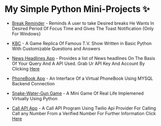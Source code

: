 # My Simple Python Mini-Projects ✨

- [Break Reminder](https://github.com/Darkbeast747474/My-Python-Mini-Projects/blob/main/Breakreminder.py) - Reminds A user to take Desired breaks He Wants In Desired Period Of Focus Time and Gives The Toast Notification {Only For Windows}

- [KBC](https://github.com/Darkbeast747474/My-Python-Mini-Projects/blob/main/KBC.py) - A Game Replica Of Famous T.V. Show Written in Basic Python With Customizable Questions and Answers

- [News Headlines App](https://github.com/Darkbeast747474/My-Python-Mini-Projects/blob/main/NewsApi.py) - Provides a list of News headlines On The Basis Of Your Query And A API Used. Grab Ur API Key And Account By Clicking [Here](https://newsapi.org/)

- [PhoneBook App](https://github.com/Darkbeast747474/My-Python-Mini-Projects/blob/main/PhoneBook.py) - An Interface Of a Virtual PhoneBook Using MYSQL Backend Connection

- [Snake-Water-Gun Game](https://github.com/Darkbeast747474/My-Python-Mini-Projects/blob/main/SWG.py) - A Mini Game Of Real Life Implemened Virtually Using Python 

- [Call API App](https://github.com/Darkbeast747474/My-Python-Mini-Projects/blob/main/TwilioCallAPI.PY) - A Call API Program Using Twilio Api Provider For Calling Call any Number From a Verified Number For Further Information Click [Here](https://www.twilio.com)
